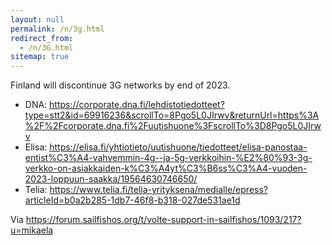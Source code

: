 ```yaml
---
layout: null
permalink: /n/3g.html
redirect_from:
  - /n/3G.html
sitemap: true
---
```


Finland will discontinue 3G networks by end of 2023.

* DNA: https://corporate.dna.fi/lehdistotiedotteet?type=stt2&id=69916236&scrollTo=8Pgo5L0JIrwv&returnUrl=https%3A%2F%2Fcorporate.dna.fi%2Fuutishuone%3FscrollTo%3D8Pgo5L0JIrwv
* Elisa: https://elisa.fi/yhtiotieto/uutishuone/tiedotteet/elisa-panostaa-entist%C3%A4-vahvemmin-4g--ja-5g-verkkoihin-%E2%80%93-3g-verkko-on-asiakkaiden-k%C3%A4yt%C3%B6ss%C3%A4-vuoden-2023-loppuun-saakka/19564630746650/
* Telia: https://www.telia.fi/telia-yrityksena/medialle/epress?articleId=b0a2b285-1db7-46f8-b318-027de531ae1d

Via https://forum.sailfishos.org/t/volte-support-in-sailfishos/1093/217?u=mikaela
